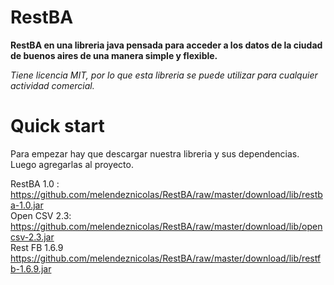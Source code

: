 RestBA
==========================

**RestBA en una libreria java pensada para acceder a los datos de la ciudad de buenos aires de una manera simple y flexible.**

*Tiene licencia MIT, por lo que esta libreria se puede utilizar para cualquier actividad comercial.*


Quick start
==========================
Para empezar hay que descargar nuestra libreria y sus dependencias. Luego agregarlas al proyecto.

RestBA 1.0 :  https://github.com/melendeznicolas/RestBA/raw/master/download/lib/restba-1.0.jar <br>
Open CSV 2.3: https://github.com/melendeznicolas/RestBA/raw/master/download/lib/opencsv-2.3.jar <br>
Rest FB 1.6.9 https://github.com/melendeznicolas/RestBA/raw/master/download/lib/restfb-1.6.9.jar <br>
